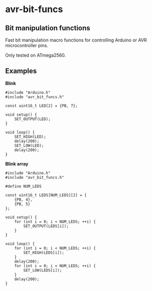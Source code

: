 # avr-bit-funcs
## Bit manipulation functions
Fast bit manipulation macro functions for controlling Arduino or AVR microcontroller pins.

Only tested on ATmega2560.

## Examples
**Blink**
    
    #include "Arduino.h"
    #include "avr_bit_funcs.h"
    
    const uint16_t LED[2] = {PB, 7};
    
    void setup() {
        SET_OUTPUT(LED);
    }
    
    void loop() {
        SET_HIGH(LED);
        delay(200);
        SET_LOW(LED);
        delay(200);
    }

**Blink array**

    #include "Arduino.h"
    #include "avr_bit_funcs.h"

    #define NUM_LEDS

    const uint16_t LEDS[NUM_LEDS][2] = {
        {PB, 4},
        {PB, 5}
    };
    
    void setup() {
        for (int i = 0; i < NUM_LEDS; ++i) {
            SET_OUTPUT(LEDS[i]);
        }
    }
    
    void loop() {
        for (int i = 0; i < NUM_LEDS; ++i) {
            SET_HIGH(LEDS[i]);
        }
        delay(200);
        for (int i = 0; i < NUM_LEDS; ++i) {
            SET_LOW(LEDS[i]);
        }
        delay(200);
    }
